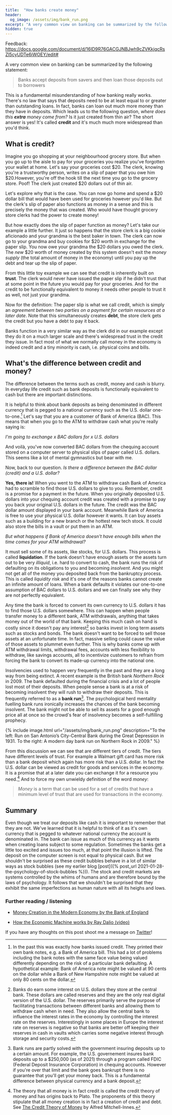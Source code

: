 ```yaml
---
title:  "How banks create money"
header:
  og_image: /assets/img/bank_run.png
excerpt: "A very common view on banking can be summarized by the following statement: Banks accept deposits from savers and then loan those deposits out to borrowers. This is a fundamental misunderstanding of how banking really works."
hidden: true
---
```


Feedback: https://docs.google.com/document/d/16ID9R76GACGJNBJwh9cZVKkjqcRsZI5cyUDTe6iWOEY/edit#

A very common view on banking can be summarized by the following statement:

>Banks accept deposits from savers and then loan those deposits out to borrowers

This is a fundamental misunderstanding of how banking really works. There's no law that says that deposits need to be at least equal to or greater than outstanding loans. In fact, banks can loan out much more money than they have in deposits. Which leads us to the following question, *where does this **extra** money come from?*  Is it just created from thin air? The short answer is yes! It's called **credit** and it's much much more widespread than you'd think. 

## What is credit?

Imagine you go shopping at your neighbourhood grocery store. But when you go up to the aisle to pay for your groceries you realize you've forgotten your wallet at home. Let's say your groceries cost $20. The clerk, knowing you're a trustworthy person, writes on a slip of paper that you owe him $20.However, you're off the hook till the next time you go to the grocery store. Poof! The clerk just created $20 dollars out of thin air. 

Let's explore why that is the case. You can now go home and spend a $20 dollar bill that would have been used for groceries however you'd like. But the clerk's slip of paper also functions as money in a sense and this is precisely the money that was created. Who would have thought grocery store clerks had the power to create money!

But how exactly does the slip of paper function as money? Let's take our example a little further. It just so happens that the store clerk is a big cookie aficionado and your grandma is the best baker in town. The clerk can now go to your grandma and buy cookies for $20 worth in exchange for the paper slip. You now owe your grandma the $20 dollars you owed the clerk. The *new* $20 worth of money created by this system doesn't exit the *money supply* (the total amount of money in the economy) until you pay up the debt and tear up the slip of paper. 

From this little toy example we can see that credit is inherently built on **trust**. The clerk would never have issued the paper slip if he didn't trust that at some point in the future you would pay for your groceries. And for the credit to be functionally equivalent to money it needs other people to trust it as well, not just your grandma. 

Now for the definition: The paper slip is what we call credit, which is simply an *agreement between two parties on a payment for certain resources at a later date*. Note that this simultaneously creates **debt**, the store clerk gets the credit but you have a debt to pay it back. 

Banks function in a very similar way as the clerk did in our example except they do it on a much larger scale and there's widespread trust in the credit they issue. In fact most of what we normally call money in the economy is indeed credit and a tiny minority is cash, i.e. physical coins and bills. 


## What's the difference between credit and money?

The difference between the terms such as credit, money and cash is blurry. In everyday life credit such as bank deposits is functionally equivalent to cash but there are important distinctions. 

It is helpful to think about bank deposits as being denominated in different currency that is pegged to a national currency such as the U.S. dollar one-to-one.[^banktrust] Let's say that you are a customer of Bank of America (BAC). This means that when you go to the ATM to withdraw cash what you're really saying is:


*I'm going to exchange x BAC dollars for x U.S. dollars*


And voilà, you've now converted BAC dollars from the chequing account stored on a computer server to physical slips of paper called U.S. dollars. This seems like a lot of mental gymnastics but bear with me.

Now, back to our question. *Is there a difference between the BAC dollar (credit) and a U.S. dollar?*


**Yes, there is!** When you went to the ATM to withdraw cash Bank of America had to scramble to find those U.S. dollars to give to you. Remember, credit is a promise for a payment in the future. When you originally deposited U.S. dollars into your chequing account credit was created with a promise to pay you back your original U.S. dollars in the future. The credit was the BAC dollar amount displayed in your bank account. Meanwhile Bank of America is free to use your physical U.S. dollar however it wants. It can buy assets such as a building for a new branch or the hottest new tech stock. It could also store the bills in a vault or put them in an ATM.

*But what happens if Bank of America doesn't have enough bills when the time comes for your ATM withdrawal?*


It must  sell some of its assets, like stocks, for U.S. dollars. This process is called **liquidation**. If the bank doesn't have enough assets or the assets turn out to be very *illiquid*, i.e. hard to convert to cash, the bank runs the risk of defaulting on its obligations to you and becoming *insolvent*. And you might not get all of the money you deposited back from the bankruptcy process. This is called *liquidity risk* and it's one of the reasons banks cannot create an infinite amount of loans. When a bank defaults it violates our one-to-one assumption of BAC dollars to U.S. dollars and we can finally see why they are not perfectly equivalent. 

Any time the bank is forced to convert its own currency to U.S. dollars it has to find those U.S. dollars somewhere. This can happen when people transfer money to a different bank, ATM withdrawals, anything that takes money out of the world of that bank. Keeping this much cash on hand is costly since it doesn't pay any interest[^centralbank] so banks invest in long term assets such as stocks and bonds. The bank doesn't want to be forced to sell those assets at an unfortunate time. In fact, massive selling could cause the value of those assets to plummet even further. This is why banks come up with ATM withdrawal limits, withdrawal fees, accounts with less flexibility to withdraw, like savings accounts, all to incentivize customers to refrain from forcing the bank to convert its made-up currency into the national one.  

Insolvencies used to happen very frequently in the past and they are a long way from being extinct. A recent example is the British bank *Northern Rock* in 2009. The bank defaulted during the financial crisis and a lot of people lost most of their deposits. When people sense a bank is at a risk of becoming insolvent they will rush to withdraw their deposits. This is frequently referred to as a **bank run**[^fdic]. The psychological herd mentality fuelling bank runs ironically increases the chances of the bank becoming insolvent. The bank might not be able to sell its assets for a good enough price all at once so the crowd's fear of insolvency becomes a self-fulfilling prophecy. 

{% include image.html url="/assets/img/bank_run.png" description="To the left: Run on San Antonio’s City-Central Bank during the Great Depression in 1931. To the right: A modern day bank run on Northern Rock in 2009." %}

From this discussion we can see that are different tiers of credit. The tiers have different levels of trust. For example a Walmart gift card has more risk than a bank deposit which again has more risk than a U.S. dollar. In fact the U.S. dollar can be viewed as credit for goods and services in the economy. It is a promise that at a later date you can exchange it for a resource you need.[^theoryofmoney] And to force my own unwieldy definition of the word *money*:

> *Money* is a term that can be used for a set of credits that have a minimum level of trust that are used for transactions in the economy. 


## Summary 

Even though we treat our deposits like cash it is important to remember that they are not. We've learned that it is helpful to think of it as it's own currency that is pegged to whatever national currency the account is denominated in. The bank can issue as much of this currency as it wants when creating loans subject to some regulation. Sometimes the banks get a little too excited and issues too much, at that point the illusion is lifted. The deposit on the computer screen is not equal to physical cash. But we shouldn't be surprised as these credit bubbles behave in a lot of similar ways as stock bubbles (see my earlier blog [post]({% post_url 2021-01-28-the-psychology-of-stock-bubbles %})). The stock and credit markets are systems controlled by the whims of humans and are therefore bound by the laws of psychology. It follows that we shouldn't be surprised that they exhibit the same imperfections as human nature with all its heighs and lows. 

 


### Further reading / listening
* [Money Creation in the Modern Economy by the Bank of England](https://www.bankofengland.co.uk/-/media/boe/files/quarterly-bulletin/2014/money-creation-in-the-modern-economy.pdf)

* [How the Economic Machine works by Ray Dalio (video)](https://www.youtube.com/watch?v=PHe0bXAIuk0)

If you have any thoughts on this post shoot me a message on [Twitter](https://twitter.com/halldorb)!


[^banktrust]: In the past this was exactly how banks issued credit. They printed their own bank notes, e.g. a Bank of America bill. This had a lot of problems including the bank notes with the same face value being valued differently depending on the risk of a particular bank defaulting. A hypothetical example: Bank of America note might be valued at 90 cents on the dollar while a Bank of New Hampshire note might be valued at only 80 cents on the dollar. 


[^centralbank]: Banks do earn some interest on U.S. dollars they store at the central bank. These dollars are called reserves and they are the only real digital version of the U.S. dollar. The reserves primarily serve the purpose of facilitating transactions between different banks and allowing them to withdraw cash when in need. They also allow the central bank to influence the interest rates in the economy by controlling the interest rate on the reserves. Interestingly in some places in Europe the interest rate on reserves is negative so that banks are better off keeping their reserves in cash in vaults which carries some negative interest through storage and security costs. 


[^fdic]: Bank runs are partly solved with the government insuring deposits up to a certain amount. For example, the U.S. governement insures bank deposits up to a $250,000 (as of 2021) through a program called FDIC (Federal Deposit Insurance Corporation) in chequing accounts. However if you're over that limit and the bank goes bankrupt there is no guarantee that you'll get your money back. This is a fundamental difference between physical currency and a bank deposit. 

[^theoryofmoney]: The theory that all money is in fact credit is called the credit theory of money and has origins back to Plato. The proponents of this theory stipulate that all money creation is in fact a creation of credit and debt. See [The Credit Theory of Money](https://www.modernmoneynetwork.org/sites/default/files/biblio/the_credit_theory_of_money.pdf) by Alfred Mitchell-Innes. 



